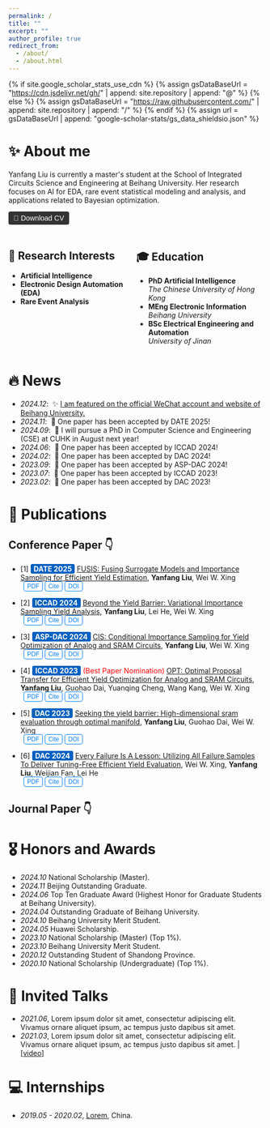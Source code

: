 ```yaml
---
permalink: /
title: ""
excerpt: ""
author_profile: true
redirect_from: 
  - /about/
  - /about.html
---
```


{% if site.google_scholar_stats_use_cdn %}
{% assign gsDataBaseUrl = "https://cdn.jsdelivr.net/gh/" | append: site.repository | append: "@" %}
{% else %}
{% assign gsDataBaseUrl = "https://raw.githubusercontent.com/" | append: site.repository | append: "/" %}
{% endif %}
{% assign url = gsDataBaseUrl | append: "google-scholar-stats/gs_data_shieldsio.json" %}

<span class='anchor' id='about-me'></span>

# ✨ About me

Yanfang Liu is currently a master's student at the School of Integrated Circuits Science and Engineering at Beihang University. Her research focuses on AI for EDA, rare event statistical modeling and analysis, and applications related to Bayesian optimization.

<div style="margin-top: 10px;">
  <a href="your-cv-link.pdf" style="text-decoration: none;">
    <button style="background-color: #333333; color: white; padding: 5px 10px; border: none; border-radius: 4px; cursor: pointer; font-size: 14px;">
      📄 Download CV
    </button>
  </a>
</div>

<!-- ## Interests  
- **Artificial Intelligence**  
- **Electronic Design Automation**  
- **Rare Event Analysis**  

## Education  
- **PhD Artificial Intelligence**  
  *Stanford University*  
- **MEng Electronic Information**  
  *Beihang University*  
- **BSc Artificial Intelligence**  
  *University of Jinan* -->

  <div style="display: flex; justify-content: space-between; margin-top: 20px;">

  <div style="flex: 1; margin-right: 1px;">
    <h2>🔮 Research Interests</h2>
    <ul>
      <li><strong>Artificial Intelligence</strong></li>
      <li><strong>Electronic Design Automation (EDA)</strong></li>
      <li><strong>Rare Event Analysis</strong></li>
    </ul>
  </div>

  <div style="flex: 1; margin-left: 1px;">
    <h2>🎓 Education</h2>
    <ul>
      <li><strong>PhD Artificial Intelligence</strong><br><em>The Chinese University of Hong Kong</em></li>
      <li><strong>MEng Electronic Information</strong><br><em>Beihang University</em></li>
      <li><strong>BSc Electrical Engineering and Automation</strong><br><em>University of Jinan</em></li>
    </ul>
  </div>

</div>

<!-- Lorem ipsum dolor sit amet, consectetur adipiscing elit. Vivamus ornare aliquet ipsum, ac tempus justo dapibus sit amet. Suspendisse condimentum, libero vel tempus mattis, risus risus vulputate libero, elementum fermentum mi neque vel nisl. Maecenas facilisis maximus dignissim. Curabitur mattis vulputate dui, tincidunt varius libero luctus eu. Mauris mauris nulla, scelerisque eget massa id, tincidunt congue felis. Sed convallis tempor ipsum rhoncus viverra. Pellentesque nulla orci, accumsan volutpat fringilla vitae, maximus sit amet tortor. Aliquam ultricies odio ut volutpat scelerisque. Donec nisl nisl, porttitor vitae pharetra quis, fringilla sed mi. Fusce pretium dolor ut aliquam consequat. Cras volutpat, tellus accumsan mattis molestie, nisl lacus tempus massa, nec malesuada tortor leo vel quam. Aliquam vel ex consectetur, vehicula leo nec, efficitur eros. Donec convallis non urna quis feugiat. -->

<!-- My research interest includes neural machine translation and computer vision. I have published more than 100 papers at the top international AI conferences with total <a href='https://scholar.google.com/citations?user=DhtAFkwAAAAJ'>google scholar citations <strong><span id='total_cit'>260000+</span></strong></a> (You can also use google scholar badge <a href='https://scholar.google.com/citations?user=DhtAFkwAAAAJ'><img src="https://img.shields.io/endpoint?url={{ url | url_encode }}&logo=Google%20Scholar&labelColor=f6f6f6&color=9cf&style=flat&label=citations"></a>). -->


# 🔥 News
- *2024.12*: &nbsp;✨ [I am featured on the official WeChat account and website of Beihang University.](https://mp.weixin.qq.com/s/4kUMKpGHEHNJaZBFygPZHg?poc_token=HGIgYGejn2QyL_yhaQsKoPnvQ8MGGd5rElbb86UB)
- *2024.11*: &nbsp;🎉 One paper has been accepted by DATE 2025!
- *2024.09*: &nbsp;🎯 I will pursue a PhD in Computer Science and Engineering (CSE) at CUHK in August next year!
- *2024.06*: &nbsp;🎉 One paper has been accepted by ICCAD 2024!
- *2024.02*: &nbsp;🎉 One paper has been accepted by DAC 2024!
- *2023.09*: &nbsp;🎉 One paper has been accepted by ASP-DAC 2024!
- *2023.07*: &nbsp;🎉 One paper has been accepted by ICCAD 2023!
- *2023.02*: &nbsp;🎉 One paper has been accepted by DAC 2023!


# 📝 Publications 

## Conference Paper 👇

<!-- <div class='paper-box'><div class='paper-box-image'><div><div class="badge">CVPR 2016</div><img src='images/500x300.png' alt="sym" width="100%"></div></div>
<div class='paper-box-text' markdown="1">

[Deep Residual Learning for Image Recognition](https://openaccess.thecvf.com/content_cvpr_2016/papers/He_Deep_Residual_Learning_CVPR_2016_paper.pdf)

**Kaiming He**, Xiangyu Zhang, Shaoqing Ren, Jian Sun

[**Project**](https://scholar.google.com/citations?view_op=view_citation&hl=zh-CN&user=DhtAFkwAAAAJ&citation_for_view=DhtAFkwAAAAJ:ALROH1vI_8AC) <strong><span class='show_paper_citations' data='DhtAFkwAAAAJ:ALROH1vI_8AC'></span></strong>
- Lorem ipsum dolor sit amet, consectetur adipiscing elit. Vivamus ornare aliquet ipsum, ac tempus justo dapibus sit amet. 
</div>
</div> -->

- [1] <span style="background-color:rgb(0, 96, 193); color: #ffffff; padding: 1px 6px; border-radius: 3px; font-weight: bold;">DATE 2025</span> [FUSIS: Fusing Surrogate Models and Importance Sampling for Efficient Yield Estimation](https://github.com), **Yanfang Liu**, Wei W. Xing
<div style="margin-top: -15px; margin-bottom: 10px; margin-left: 30px;">
  <a href="your-pdf-link.pdf" style="text-decoration: none;">
    <button style="border: 1px solid #007BFF; color: #007BFF; background-color: white; padding: 2px 6px; border-radius: 4px; cursor: pointer; font-size: 12px;"
      onmouseover="this.style.backgroundColor='#007BFF'; this.style.color='white';"
      onmouseout="this.style.backgroundColor='white'; this.style.color='#007BFF';">PDF</button>
  </a>
  <a href="your-citation-link.bib" style="text-decoration: none;">
    <button style="border: 1px solid #007BFF; color: #007BFF; background-color: white; padding: 2px 6px; border-radius: 4px; cursor: pointer; font-size: 12px;"
      onmouseover="this.style.backgroundColor='#007BFF'; this.style.color='white';"
      onmouseout="this.style.backgroundColor='white'; this.style.color='#007BFF';">Cite</button>
  </a>
  <a href="https://doi.org/your-doi-link" style="text-decoration: none;">
    <button style="border: 1px solid #007BFF; color: #007BFF; background-color: white; padding: 2px 6px; border-radius: 4px; cursor: pointer; font-size: 12px;"
      onmouseover="this.style.backgroundColor='#007BFF'; this.style.color='white';"
      onmouseout="this.style.backgroundColor='white'; this.style.color='#007BFF';">DOI</button>
  </a>
</div>

<!-- <div style="margin-top: 10px;">
  <a href="https://example.com/article.pdf" style="text-decoration: none;">
    <button style="background-color: #4CAF50; color: white; padding: 5px 10px; border: none; border-radius: 4px; cursor: pointer;">PDF</button>
  </a>
  <a href="https://example.com/article.bib" style="text-decoration: none;">
    <button style="background-color:rgb(255, 155, 6); color: white; padding: 5px 10px; border: none; border-radius: 4px; cursor: pointer;">Cite</button>
  </a>
</div> -->

- [2] <span style="background-color:rgb(0, 96, 193); color: #ffffff; padding: 1px 6px; border-radius: 3px; font-weight: bold;">ICCAD 2024</span> [Beyond the Yield Barrier: Variational Importance Sampling Yield Analysis](https://github.com), **Yanfang Liu**, Lei He, Wei W. Xing
<div style="margin-top: -15px; margin-bottom: 10px; margin-left: 30px;">
  <a href="your-pdf-link.pdf" style="text-decoration: none;">
    <button style="border: 1px solid #007BFF; color: #007BFF; background-color: white; padding: 2px 6px; border-radius: 4px; cursor: pointer; font-size: 12px;"
      onmouseover="this.style.backgroundColor='#007BFF'; this.style.color='white';"
      onmouseout="this.style.backgroundColor='white'; this.style.color='#007BFF';">PDF</button>
  </a>
  <a href="your-citation-link.bib" style="text-decoration: none;">
    <button style="border: 1px solid #007BFF; color: #007BFF; background-color: white; padding: 2px 6px; border-radius: 4px; cursor: pointer; font-size: 12px;"
      onmouseover="this.style.backgroundColor='#007BFF'; this.style.color='white';"
      onmouseout="this.style.backgroundColor='white'; this.style.color='#007BFF';">Cite</button>
  </a>
  <a href="https://doi.org/your-doi-link" style="text-decoration: none;">
    <button style="border: 1px solid #007BFF; color: #007BFF; background-color: white; padding: 2px 6px; border-radius: 4px; cursor: pointer; font-size: 12px;"
      onmouseover="this.style.backgroundColor='#007BFF'; this.style.color='white';"
      onmouseout="this.style.backgroundColor='white'; this.style.color='#007BFF';">DOI</button>
  </a>
</div>

- [3] <span style="background-color:rgb(0, 96, 193); color: #ffffff; padding: 1px 6px; border-radius: 3px; font-weight: bold;">ASP-DAC 2024</span> [CIS: Conditional Importance Sampling for Yield Optimization of Analog and SRAM Circuits](https://github.com), **Yanfang Liu**, Wei W. Xing
<div style="margin-top: -15px; margin-bottom: 10px; margin-left: 30px;">
  <a href="your-pdf-link.pdf" style="text-decoration: none;">
    <button style="border: 1px solid #007BFF; color: #007BFF; background-color: white; padding: 2px 6px; border-radius: 4px; cursor: pointer; font-size: 12px;"
      onmouseover="this.style.backgroundColor='#007BFF'; this.style.color='white';"
      onmouseout="this.style.backgroundColor='white'; this.style.color='#007BFF';">PDF</button>
  </a>
  <a href="your-citation-link.bib" style="text-decoration: none;">
    <button style="border: 1px solid #007BFF; color: #007BFF; background-color: white; padding: 2px 6px; border-radius: 4px; cursor: pointer; font-size: 12px;"
      onmouseover="this.style.backgroundColor='#007BFF'; this.style.color='white';"
      onmouseout="this.style.backgroundColor='white'; this.style.color='#007BFF';">Cite</button>
  </a>
  <a href="https://doi.org/your-doi-link" style="text-decoration: none;">
    <button style="border: 1px solid #007BFF; color: #007BFF; background-color: white; padding: 2px 6px; border-radius: 4px; cursor: pointer; font-size: 12px;"
      onmouseover="this.style.backgroundColor='#007BFF'; this.style.color='white';"
      onmouseout="this.style.backgroundColor='white'; this.style.color='#007BFF';">DOI</button>
  </a>
</div>

- [4] <span style="background-color:rgb(0, 96, 193); color: #ffffff; padding: 1px 6px; border-radius: 3px; font-weight: bold;">ICCAD 2023</span> <span style="color:red;">(Best Paper Nomination)</span> [OPT: Optimal Proposal Transfer for Efficient Yield Optimization for Analog and SRAM Circuits](https://github.com), **Yanfang Liu**, Guohao Dai, Yuanqing Cheng, Wang Kang, Wei W. Xing
<div style="margin-top: -15px; margin-bottom: 10px; margin-left: 30px;">
  <a href="your-pdf-link.pdf" style="text-decoration: none;">
    <button style="border: 1px solid #007BFF; color: #007BFF; background-color: white; padding: 2px 6px; border-radius: 4px; cursor: pointer; font-size: 12px;"
      onmouseover="this.style.backgroundColor='#007BFF'; this.style.color='white';"
      onmouseout="this.style.backgroundColor='white'; this.style.color='#007BFF';">PDF</button>
  </a>
  <a href="your-citation-link.bib" style="text-decoration: none;">
    <button style="border: 1px solid #007BFF; color: #007BFF; background-color: white; padding: 2px 6px; border-radius: 4px; cursor: pointer; font-size: 12px;"
      onmouseover="this.style.backgroundColor='#007BFF'; this.style.color='white';"
      onmouseout="this.style.backgroundColor='white'; this.style.color='#007BFF';">Cite</button>
  </a>
  <a href="https://doi.org/your-doi-link" style="text-decoration: none;">
    <button style="border: 1px solid #007BFF; color: #007BFF; background-color: white; padding: 2px 6px; border-radius: 4px; cursor: pointer; font-size: 12px;"
      onmouseover="this.style.backgroundColor='#007BFF'; this.style.color='white';"
      onmouseout="this.style.backgroundColor='white'; this.style.color='#007BFF';">DOI</button>
  </a>
</div>

- [5] <span style="background-color:rgb(0, 96, 193); color: #ffffff; padding: 1px 6px; border-radius: 3px; font-weight: bold;">DAC 2023</span> [Seeking the yield barrier: High-dimensional sram evaluation through optimal manifold](https://github.com), **Yanfang Liu**, Guohao Dai, Wei W. Xing
<div style="margin-top: -15px; margin-bottom: 10px; margin-left: 30px;">
  <a href="your-pdf-link.pdf" style="text-decoration: none;">
    <button style="border: 1px solid #007BFF; color: #007BFF; background-color: white; padding: 2px 6px; border-radius: 4px; cursor: pointer; font-size: 12px;"
      onmouseover="this.style.backgroundColor='#007BFF'; this.style.color='white';"
      onmouseout="this.style.backgroundColor='white'; this.style.color='#007BFF';">PDF</button>
  </a>
  <a href="your-citation-link.bib" style="text-decoration: none;">
    <button style="border: 1px solid #007BFF; color: #007BFF; background-color: white; padding: 2px 6px; border-radius: 4px; cursor: pointer; font-size: 12px;"
      onmouseover="this.style.backgroundColor='#007BFF'; this.style.color='white';"
      onmouseout="this.style.backgroundColor='white'; this.style.color='#007BFF';">Cite</button>
  </a>
  <a href="https://doi.org/your-doi-link" style="text-decoration: none;">
    <button style="border: 1px solid #007BFF; color: #007BFF; background-color: white; padding: 2px 6px; border-radius: 4px; cursor: pointer; font-size: 12px;"
      onmouseover="this.style.backgroundColor='#007BFF'; this.style.color='white';"
      onmouseout="this.style.backgroundColor='white'; this.style.color='#007BFF';">DOI</button>
  </a>
</div>

- [6] <span style="background-color:rgb(0, 96, 193); color: #ffffff; padding: 1px 6px; border-radius: 3px; font-weight: bold;">DAC 2024</span> [Every Failure Is A Lesson: Utilizing All Failure Samples To Deliver Tuning-Free Efficient Yield Evaluation](https://github.com), Wei W. Xing, **Yanfang Liu**, Weijian Fan, Lei He
<div style="margin-top: -15px; margin-bottom: 10px; margin-left: 30px;">
  <a href="your-pdf-link.pdf" style="text-decoration: none;">
    <button style="border: 1px solid #007BFF; color: #007BFF; background-color: white; padding: 2px 6px; border-radius: 4px; cursor: pointer; font-size: 12px;"
      onmouseover="this.style.backgroundColor='#007BFF'; this.style.color='white';"
      onmouseout="this.style.backgroundColor='white'; this.style.color='#007BFF';">PDF</button>
  </a>
  <a href="your-citation-link.bib" style="text-decoration: none;">
    <button style="border: 1px solid #007BFF; color: #007BFF; background-color: white; padding: 2px 6px; border-radius: 4px; cursor: pointer; font-size: 12px;"
      onmouseover="this.style.backgroundColor='#007BFF'; this.style.color='white';"
      onmouseout="this.style.backgroundColor='white'; this.style.color='#007BFF';">Cite</button>
  </a>
  <a href="https://doi.org/your-doi-link" style="text-decoration: none;">
    <button style="border: 1px solid #007BFF; color: #007BFF; background-color: white; padding: 2px 6px; border-radius: 4px; cursor: pointer; font-size: 12px;"
      onmouseover="this.style.backgroundColor='#007BFF'; this.style.color='white';"
      onmouseout="this.style.backgroundColor='white'; this.style.color='#007BFF';">DOI</button>
  </a>
</div>

## Journal Paper 👇

<!-- <div style="display: flex; align-items: center;">
  <div class="badge">CVPR 2016</div>
  <div>
    <a href="https://github.com">
      Lorem ipsum dolor sit amet, consectetur adipiscing elit. Vivamus ornare aliquet ipsum, ac tempus justo dapibus sit amet
    </a>, A, B, C, <strong>CVPR 2020</strong>
  </div>
</div> -->

# 🎖 Honors and Awards
- *2024.10* National Scholarship (Master). 
- *2024.11* Beijing Outstanding Graduate.
- *2024.06* Top Ten Graduate Award (Highest Honor for Graduate Students at Beihang University).
- *2024.04* Outstanding Graduate of Beihang University.
- *2024.10* Beihang University Merit Student.
- *2024.05* Huawei Scholarship.
- *2023.10* National Scholarship (Master) (Top 1%). 
- *2023.10* Beihang University Merit Student.
- *2020.12* Outstanding Student of Shandong Province.
- *2020.10* National Scholarship (Undergraduate) (Top 1%). 

<!-- - *2021.09* Lorem ipsum dolor sit amet, consectetur adipiscing elit. Vivamus ornare aliquet ipsum, ac tempus justo dapibus sit amet.  -->

<!-- # 📖 Educations
- *2019.06 - 2022.04 (now)*, Lorem ipsum dolor sit amet, consectetur adipiscing elit. Vivamus ornare aliquet ipsum, ac tempus justo dapibus sit amet. 
- *2015.09 - 2019.06*, Lorem ipsum dolor sit amet, consectetur adipiscing elit. Vivamus ornare aliquet ipsum, ac tempus justo dapibus sit amet.  -->

# 💬 Invited Talks
- *2021.06*, Lorem ipsum dolor sit amet, consectetur adipiscing elit. Vivamus ornare aliquet ipsum, ac tempus justo dapibus sit amet. 
- *2021.03*, Lorem ipsum dolor sit amet, consectetur adipiscing elit. Vivamus ornare aliquet ipsum, ac tempus justo dapibus sit amet.  \| [\[video\]](https://github.com/)

# 💻 Internships
- *2019.05 - 2020.02*, [Lorem](https://github.com/), China.
